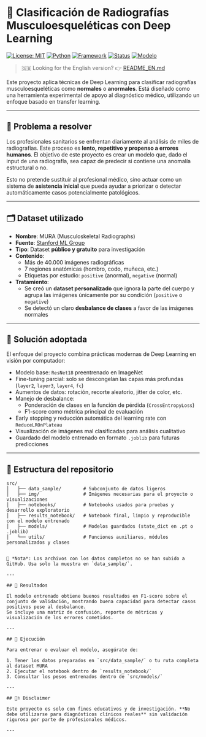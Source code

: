 # 🩻 Clasificación de Radiografías Musculoesqueléticas con Deep Learning

[![License: MIT](https://img.shields.io/badge/License-MIT-green.svg)](LICENSE)
[![Python](https://img.shields.io/badge/Python-3.10+-blue.svg)](https://www.python.org/)
[![Framework](https://img.shields.io/badge/PyTorch-%3E=2.0-orange)](https://pytorch.org/)
[![Status](https://img.shields.io/badge/status-En%20progreso-yellow.svg)]()
[![Modelo](https://img.shields.io/badge/modelo-ResNet18-blueviolet)]()

> 🇬🇧 Looking for the English version? 👉 [README_EN.md](README_EN.md)

Este proyecto aplica técnicas de Deep Learning para clasificar radiografías musculoesqueléticas como **normales** o **anormales**. Está diseñado como una herramienta experimental de apoyo al diagnóstico médico, utilizando un enfoque basado en transfer learning.

---

## 🎯 Problema a resolver

Los profesionales sanitarios se enfrentan diariamente al análisis de miles de radiografías. Este proceso es **lento, repetitivo y propenso a errores humanos**. El objetivo de este proyecto es crear un modelo que, dado el input de una radiografía, sea capaz de predecir si contiene una anomalía estructural o no.

Esto no pretende sustituir al profesional médico, sino actuar como un sistema de **asistencia inicial** que pueda ayudar a priorizar o detectar automáticamente casos potencialmente patológicos.

---

## 🗂️ Dataset utilizado

- **Nombre**: MURA (Musculoskeletal Radiographs)
- **Fuente**: [Stanford ML Group](https://stanfordmlgroup.github.io/competitions/mura/)
- **Tipo**: Dataset **público y gratuito** para investigación
- **Contenido**:
  - Más de 40.000 imágenes radiográficas
  - 7 regiones anatómicas (hombro, codo, muñeca, etc.)
  - Etiquetas por estudio: `positive` (anormal), `negative` (normal)
- **Tratamiento**:
  - Se creó un **dataset personalizado** que ignora la parte del cuerpo y agrupa las imágenes únicamente por su condición (`positive` o `negative`)
  - Se detectó un claro **desbalance de clases** a favor de las imágenes normales

---

## 🧠 Solución adoptada

El enfoque del proyecto combina prácticas modernas de Deep Learning en visión por computador:

- Modelo base: `ResNet18` preentrenado en ImageNet
- Fine-tuning parcial: solo se descongelan las capas más profundas (`layer2`, `layer3`, `layer4`, `fc`)
- Aumentos de datos: rotación, recorte aleatorio, jitter de color, etc.
- Manejo de desbalance:
  - Ponderación de clases en la función de pérdida (`CrossEntropyLoss`)
  - F1-score como métrica principal de evaluación
- Early stopping y reducción automática del learning rate con `ReduceLROnPlateau`
- Visualización de imágenes mal clasificadas para análisis cualitativo
- Guardado del modelo entrenado en formato `.joblib` para futuras predicciones

---

## 📁 Estructura del repositorio

```plaintext
src/
│   ├── data_sample/        # Subconjunto de datos ligeros
│   ├── img/                # Imágenes necesarias para el proyecto o visualizaciones
│   ├── notebooks/          # Notebooks usados para pruebas y desarrollo exploratorio
│   ├── results_notebook/   # Notebook final, limpio y reproducible con el modelo entrenado
│   ├── models/             # Modelos guardados (state_dict en .pt o .joblib)
│   └── utils/              # Funciones auxiliares, módulos personalizados y clases


📌 *Nota*: Los archivos con los datos completos no se han subido a GitHub. Usa solo la muestra en `data_sample/`.

---

## 🧪 Resultados

El modelo entrenado obtiene buenos resultados en F1-score sobre el conjunto de validación, mostrando buena capacidad para detectar casos positivos pese al desbalance.  
Se incluye una matriz de confusión, reporte de métricas y visualización de los errores cometidos.

---

## 🚀 Ejecución

Para entrenar o evaluar el modelo, asegúrate de:

1. Tener los datos preparados en `src/data_sample/` o tu ruta completa al dataset MURA
2. Ejecutar el notebook dentro de `results_notebook/`
3. Consultar los pesos entrenados dentro de `src/models/`

---

## 👨‍⚕️ Disclaimer

Este proyecto es solo con fines educativos y de investigación. **No debe utilizarse para diagnósticos clínicos reales** sin validación rigurosa por parte de profesionales médicos.

---
